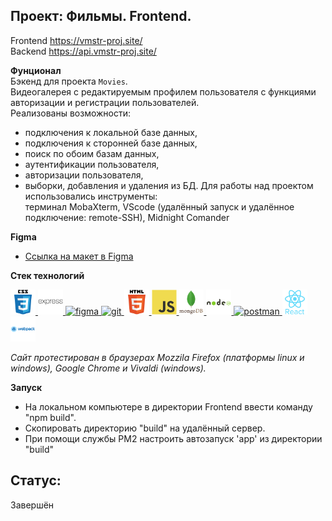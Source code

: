 ## Проект: Фильмы. Frontend.  

Frontend https://vmstr-proj.site/  
Backend https://api.vmstr-proj.site/  

**Фунционал**  
Бэкенд для проекта `Movies`.  
Видеогалерея с редактируемым профилем пользователя с функциями авторизации и регистрации пользователей.  
Реализованы возможности:  
 - подключения к локальной базе данных,  
 - подключения к сторонней базе данных,
 - поиск по обоим базам данных,  
 - аутентификации пользователя,  
 - авторизации пользователя,  
 - выборки, добавления и удаления из БД. 
Для работы над проектом использовались инструменты:  
терминал MobaXterm, VScode (удалённый запуск и удалённое подключение: remote-SSH), Midnight Comander 

**Figma**
- [Ссылка на макет в Figma](https://disk.yandex.ru/d/KzUygMLgMYpoRQ)

**Стек технологий**  
<p align="left"> 
  <a href="https://www.w3schools.com/css/" target="_blank" rel="noreferrer"> 
    <img src="https://raw.githubusercontent.com/devicons/devicon/master/icons/css3/css3-original-wordmark.svg" alt="css3" width="40" height="40"/> 
  </a> 
  <a href="https://expressjs.com" target="_blank" rel="noreferrer"> 
    <img src="https://raw.githubusercontent.com/devicons/devicon/master/icons/express/express-original-wordmark.svg" alt="express" width="40" height="40"/> 
  </a> 
  <a href="https://www.figma.com/" target="_blank" rel="noreferrer"> 
    <img src="https://www.vectorlogo.zone/logos/figma/figma-icon.svg" alt="figma" width="40" height="40"/> 
  </a> 
  <a href="https://git-scm.com/" target="_blank" rel="noreferrer"> 
    <img src="https://www.vectorlogo.zone/logos/git-scm/git-scm-icon.svg" alt="git" width="40" height="40"/> 
  </a> 
  <a href="https://www.w3.org/html/" target="_blank" rel="noreferrer"> 
    <img src="https://raw.githubusercontent.com/devicons/devicon/master/icons/html5/html5-original-wordmark.svg" alt="html5" width="40" height="40"/> 
  </a> 
  <a href="https://developer.mozilla.org/en-US/docs/Web/JavaScript" target="_blank" rel="noreferrer"> 
    <img src="https://raw.githubusercontent.com/devicons/devicon/master/icons/javascript/javascript-original.svg" alt="javascript" width="40" height="40"/> 
  </a> 
  <a href="https://www.mongodb.com/" target="_blank" rel="noreferrer"> 
    <img src="https://raw.githubusercontent.com/devicons/devicon/master/icons/mongodb/mongodb-original-wordmark.svg" alt="mongodb" width="40" height="40"/> 
  </a> 
  <a href="https://nodejs.org" target="_blank" rel="noreferrer"> 
    <img src="https://raw.githubusercontent.com/devicons/devicon/master/icons/nodejs/nodejs-original-wordmark.svg" alt="nodejs" width="40" height="40"/> 
  </a> 
  <a href="https://postman.com" target="_blank" rel="noreferrer"> 
    <img src="https://www.vectorlogo.zone/logos/getpostman/getpostman-icon.svg" alt="postman" width="40" height="40"/> 
  </a> 
  <a href="https://reactjs.org/" target="_blank" rel="noreferrer"> 
    <img src="https://raw.githubusercontent.com/devicons/devicon/master/icons/react/react-original-wordmark.svg" alt="react" width="40" height="40"/> 
  </a> 
  <a href="https://webpack.js.org" target="_blank" rel="noreferrer"> 
    <img src="https://raw.githubusercontent.com/devicons/devicon/d00d0969292a6569d45b06d3f350f463a0107b0d/icons/webpack/webpack-original-wordmark.svg" alt="webpack" width="40" height="40"/> 
  </a> </p>

*Сайт протестирован в браузерах Mozzila Firefox (платформы linux и windows), Google Chrome и Vivaldi (windows).*

**Запуск**  
- На локальном компьютере в директории Frontend ввести команду "npm build".
- Скопировать директорию "build" на удалённый сервер.
- При помощи службы PM2 настроить автозапуск 'app' из директории "build"


## Статус:   
Завершён  
